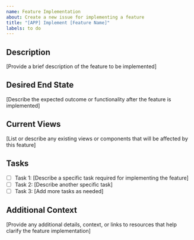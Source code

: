 ```yaml
---
name: Feature Implementation
about: Create a new issue for implementing a feature
title: "[APP] Implement [Feature Name]"
labels: to do
---
```


## Description
[Provide a brief description of the feature to be implemented]

## Desired End State
[Describe the expected outcome or functionality after the feature is implemented]

## Current Views
[List or describe any existing views or components that will be affected by this feature]

## Tasks
- [ ] Task 1: [Describe a specific task required for implementing the feature]
- [ ] Task 2: [Describe another specific task]
- [ ] Task 3: [Add more tasks as needed]

## Additional Context
[Provide any additional details, context, or links to resources that help clarify the feature implementation]
